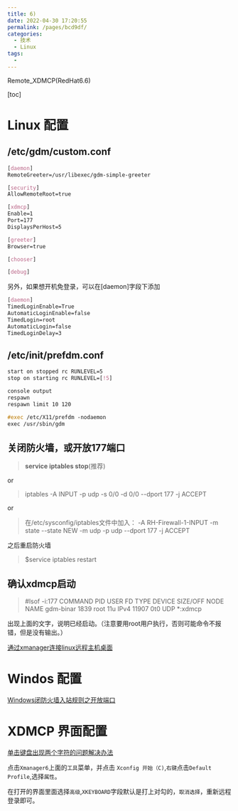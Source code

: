 ```yaml
---
title: 6)
date: 2022-04-30 17:20:55
permalink: /pages/bcd9df/
categories:
  - 技术
  - Linux
tags:
  - 
---
```

Remote_XDMCP(RedHat6.6)

[toc]
# Linux 配置
## **/etc/gdm/custom.conf**
``` css
[daemon]
RemoteGreeter=/usr/libexec/gdm-simple-greeter

[security]
AllowRemoteRoot=true

[xdmcp]
Enable=1
Port=177
DisplaysPerHost=5

[greeter]
Browser=true

[chooser]

[debug]

```
另外，如果想开机免登录，可以在[daemon]字段下添加
```css
[daemon]
TimedLoginEnable=True
AutomaticLoginEnable=false
TimedLogin=root
AutomaticLogin=false
TimedLoginDelay=3
```

## **/etc/init/prefdm.conf**
```css
start on stopped rc RUNLEVEL=5
stop on starting rc RUNLEVEL=[!5]

console output
respawn
respawn limit 10 120

#exec /etc/X11/prefdm -nodaemon
exec /usr/sbin/gdm
```
## 关闭防火墙，或开放177端口
> **service iptables stop**(推荐)

or
> iptables  -A  INPUT  -p udp -s 0/0 -d 0/0 --dport 177 -j ACCEPT

or
> 在/etc/sysconfig/iptables文件中加入： 
 -A RH-Firewall-1-INPUT -m state --state NEW -m udp -p udp --dport 177 -j ACCEPT
 
 之后重启防火墙
 > $service iptables restart

## 确认xdmcp启动
> #lsof -i:177
COMMAND    PID USER   FD   TYPE DEVICE SIZE/OFF NODE NAME
gdm-binar 1839 root   11u  IPv4  11907      0t0  UDP *:xdmcp

出现上面的文字，说明已经启动。（注意要用root用户执行，否则可能命令不报错，但是没有输出。）

[通过xmanager连接linux远程主机桌面](https://blog.csdn.net/kadwf123/article/details/79564293)

# Windos 配置
[Windows闭防火墙入站规则之开放端口](https://blog.csdn.net/mineskey/article/details/110929469)

# XDMCP 界面配置
[单击键盘出现两个字符的问题解决办法](https://www.cnblogs.com/jeshy/p/11058865.html)

点击`Xmanager6`上面的`工具`菜单，并点击 `Xconfig 开始（C)`,`右键`点击`Default Profile`,选择`属性`。

在打开的界面里面选择`高级`,`XKEYBOARD`字段默认是打上对勾的，`取消选择`，重新远程登录即可。
